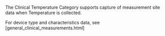 The Clinical Temperature Category supports capture of measurement site data when Temperature
is collected.

For device type and characteristics data, see [general_clinical_measurements.html]